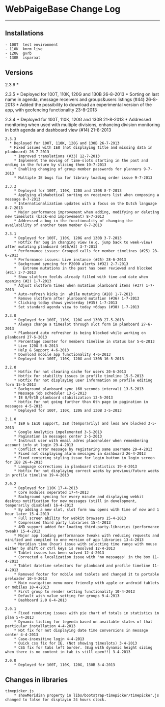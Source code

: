 # WebPaigeBase Change Log
----------------------------------------------------------------------------------------------------------------------------------------


## Installations
	- 100T	test environment
	- 110K	knrm live
	- 120G	gvrb
	- 130B	isparaat


## Versions

  2.3.6
    *

  2.3.5
	  * Deployed for 100T, 110K, 120G and 130B 26-8-2013
    * Sorting on last name in agenda, message receivers and groups&users listings (#44) 26-8-2013
    * Added the possibility to download an experimental version of the app, with geofencing functionality 23-8-2013

  2.3.4
	  * Deployed for 100T, 110K, 120G and 130B 21-8-2013
	  * Addressed monitoring when used with multiple divisions, enhancing division monitoring in both agenda and dashboard view (#14)  21-8-2013

	2.3.3
	  * Deployed for 100T, 110K, 120G and 130B 26-7-2013
	  * Fixed issues with IE8 (not displaying title and missing data in planboard) 26-7-2013
		* Improved translations (#33) 12-7-2013
		* Implement the moving of time-slots starting in the past and ending in the future by slicing them 10-7-2013
		* Enabling changing of group member passwords for planners 9-7-2013
		* Multiple IE bugs fix for library loading order issue 9-7-2013

	2.3.2
		* Deployed for 100T, 110K, 120G and 130B 8-7-2013
		* Applying alphabetical sorting on receivers list when composing a message 8-7-2013
		* Internationalization updates with a focus on the Dutch language 8-7-2013
		* Major performance improvement when adding, modifying or deleting new timeslots (back-end improvement) 8-7-2013
		* Addressed a bug in the functionality of changing the availability of another team member 8-7-2013

	2.3.1
		* Deployed for 100T, 110K, 120G and 130B 3-7-2013
		* Hotfix for bug in changing view (e.g. jump back to week-view) after mutating planboard (#26/#3) 3-7-2013
		* Performance issues: Grouped calls for member timelines (#25) 28-6-2013
		* Performance issues: Live instance (#25) 28-6-2013
		* Background syncing for P2000 alerts (#32) 2-7-2013
		*	Extreme mutations in the past has been reviewed and blocked (#31) 2-7-2013
		* Show slotform feelds already filled with time and date when opening (#2) 1-7-2013
		* Adjust slotform times when mutation planboard items (#37) 1-7-2013
		* Auto-refresh kicks in  while mutating (#28) 1-7-2013
		* Remove slotform after planboard mutation (#36) 1-7-2013
		* Clicking today shows yesterday (#35) 1-7-2013
		* Set standard agenda view to today +6days (#30) 1-7-2013

	2.3.0
		* Deployed for 100T, 110K, 120G and 130B 27-5-2013
		* Always change a timeslot through slot form in planboard 27-6-2013
		* Planboard auto refresher is being blocked while working on planboard 27-6-2013
		* Percentage counter for members timeline in status bar 5-6-2013
		* Live 120G 5-6-2013
		* Help & Support 4-6-2013
		* Download mobile app functionality 4-6-2013
		* Deployed for 100T, 110K, 120G and 130B 16-5-2013

	2.2.0
		* Hotfix for not clearing cache for users 20-6-2013
		* Hotfix for stability issues in profile timeline 15-5-2013
		* Hotfix for not displaying user information on profile editing form 15-5-2013
		* Background planboard sync (60 seconds interval) 13-5-2013
		* Message job scheduler 13-5-2013
		* IE 8/9/10 planboard stabilization 13-5-2013
		* Hotfix for not going further than 6th page in pagination in messages 4-5-2013
		* Deployed for 100T, 110K, 120G and 130B 3-5-2013

	2.1.0
		* IE9 & IE10 support, IE8 (temporarily) and less are blocked 3-5-2013
		* Google Analytics impelemented 3-5-2013
		* Pagination in messages center 2-5-2013
		* Instruct user with email adres placeholder when remembering account info at login 29-4-2013
		* Conflict error message by registering same username 29-4-2013
		* Fixed not displaying alarm messages in dashboard 26-4-2013
		* Fixed centering styling issue for login button in login screen for IE8 26-4-2013
		* Language corrections in planboard statistics 19-4-2013
		* Hotfix for not displaying correct weeks by previous/future weeks in profile timeline 19-4-2013

	2.0.2
		* Deployed for 110K 17-4-2013
		* Core modules seperated 17-4-2013
		* Background syncing for every minute and displaying webkit desktop notification for new messages (still in development, temporarily disabled) 16-4-2013
		* By adding a new slot, slot form now opens with time of now and 1 hour later 15-4-2013
		* Full screen ability for webkit browsers 15-4-2013
		* Compressed third party libraries 15-4-2013
		* AMD support added for loading third-party-libraries (performance tweak) 15-4-2013
		* Major app loading performanace tweaks with reducing requests and minified and compiled to one version of app libraries 13-4-2013
		* Meridian time (hour) issue with selecting time range with mouse either by shift or ctrl keys is resolved 12-4-2013
		* Tablet issues has been solved 12-4-2013
		* Corrected a localization issue with 'no messages' in the box 11-4-2013
		* Tablet datetime selectors for planboard and profile timeline 11-4-2013
		* Removed footer for mobile and tablets and changed it to portable preloader 10-4-2013
		* Main navigation menu more friendly with apple or android tablets or mobiles 10-4-2013
		* First group to render setting functionality 10-4-2013
		* Default wish value setting for groups 9-4-2013
		* Dashboard 2.0 8-4-2013

	2.0.1
		* Fixed rendering issues with pie chart of totals in statistics in plan 5-4-2013
		* Dynamic listing for legenda based on available states of that particular installation 4-4-2013
		* Hot fix for not displaying date time conversions in message center 4-4-2013
		* Case-insesitive login 4-4-2013
		* Quick css fix for IE. (Not showing timeslots) 3-4-2013
		* CSS fix for tabs left border. (Bug with dynamic height sizing when there is no content in tab is still open!!) 3-4-2013
	
	2.0.0
		* Deployed for 100T, 110K, 120G, 130B 3-4-2013


## Changes in libraries
	timepicker.js
		* showMeridian property in libs/bootstrap-timepicker/timepicker.js changed to false for displayin 24 hours clock.